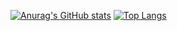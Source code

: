 [![Anurag's GitHub stats](https://github-readme-stats.vercel.app/api?username=Peaceuai&show_icons=true&theme=radical&line_height=10)](https://github.com/anuraghazra/github-readme-stats)
[![Top Langs](https://github-readme-stats.vercel.app/api/top-langs/?username=Peaceuai&layout=compact)](https://github.com/Peaceuai/github-readme-stats)

